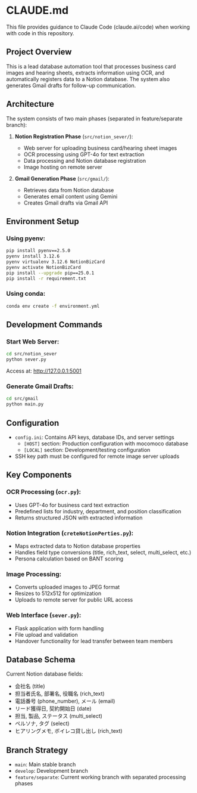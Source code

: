 # CLAUDE.md

This file provides guidance to Claude Code (claude.ai/code) when working with code in this repository.

## Project Overview

This is a lead database automation tool that processes business card images and hearing sheets, extracts information using OCR, and automatically registers data to a Notion database. The system also generates Gmail drafts for follow-up communication.

## Architecture

The system consists of two main phases (separated in feature/separate branch):

1. **Notion Registration Phase** (`src/notion_sever/`):
   - Web server for uploading business card/hearing sheet images
   - OCR processing using GPT-4o for text extraction
   - Data processing and Notion database registration
   - Image hosting on remote server

2. **Gmail Generation Phase** (`src/gmail/`):
   - Retrieves data from Notion database
   - Generates email content using Gemini
   - Creates Gmail drafts via Gmail API

## Environment Setup

### Using pyenv:
```bash
pip install pyenv==2.5.0
pyenv install 3.12.6
pyenv virtualenv 3.12.6 NotionBizCard
pyenv activate NotionBizCard
pip install --upgrade pip==25.0.1
pip install -r requirement.txt
```

### Using conda:
```bash
conda env create -f environment.yml
```

## Development Commands

### Start Web Server:
```bash
cd src/notion_sever
python sever.py
```
Access at: http://127.0.0.1:5001

### Generate Gmail Drafts:
```bash
cd src/gmail
python main.py
```

## Configuration

- `config.ini`: Contains API keys, database IDs, and server settings
  - `[HOST]` section: Production configuration with mocomoco database
  - `[LOCAL]` section: Development/testing configuration
- SSH key path must be configured for remote image server uploads

## Key Components

### OCR Processing (`ocr.py`):
- Uses GPT-4o for business card text extraction
- Predefined lists for industry, department, and position classification
- Returns structured JSON with extracted information

### Notion Integration (`creteNotionPerties.py`):
- Maps extracted data to Notion database properties
- Handles field type conversions (title, rich_text, select, multi_select, etc.)
- Persona calculation based on BANT scoring

### Image Processing:
- Converts uploaded images to JPEG format
- Resizes to 512x512 for optimization
- Uploads to remote server for public URL access

### Web Interface (`sever.py`):
- Flask application with form handling
- File upload and validation
- Handover functionality for lead transfer between team members

## Database Schema

Current Notion database fields:
- 会社名 (title)
- 担当者氏名, 部署名, 役職名 (rich_text)
- 電話番号 (phone_number), メール (email)
- リード獲得日, 契約開始日 (date)
- 担当, 製品, ステータス (multi_select)
- ペルソナ, タグ (select)
- ヒアリングメモ, ボイレコ貸し出し (rich_text)

## Branch Strategy

- `main`: Main stable branch
- `develop`: Development branch
- `feature/separate`: Current working branch with separated processing phases